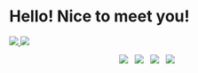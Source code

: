 # Hello! Nice to meet you!
<a href="https://github.com/NicoEugui">
  <img src="https://github-readme-stats.vercel.app/api?username=NicoEugui&show_icons=true&show_icons=true&count_private=true&theme=dark" />
</a>
<a href="https://github.com/NicoEugui">
  <img src="https://github-readme-stats.vercel.app/api/top-langs/?username=NicoEugui&count_private=true&layout=compact&theme=dark" />
</a>

<p align="center">
    <a target="_blank" href="https://discord.gg/hgHcTqg4T6"><img src="https://img.shields.io/badge/📝-Discord-blue"/></a> &nbsp;
    <a target="_blank" href="https://twitter.com/nico_eugui"><img src="https://img.shields.io/badge/%F0%9F%90%A6-Twitter-blue"/></a> &nbsp;
    <a target="_blank" href="https://www.instagram.com/nico_eugui/"><img src="https://img.shields.io/badge/%F0%9F%A4%B3-Instagram-blue"/></a> &nbsp;
    <a target="_blank" href="https://open.spotify.com/artist/13JJKrUewC1CJYmIDXQNoH?si=bdOg5018SVaqrarAn1DCvQ"><img src="https://img.shields.io/badge/%F0%9F%8E%B8Music-El%20Cuarteto%20De%20Nos-blue"/></a> &nbsp;
</p>













